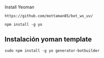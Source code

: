 Install Yeoman
```
https://github.com/mottaman85/bot_ws_uv/
```

```
npm install -g yo

```

## Instalación yoman template
```
sudo npm install -g yo generator-botbuilder
```
